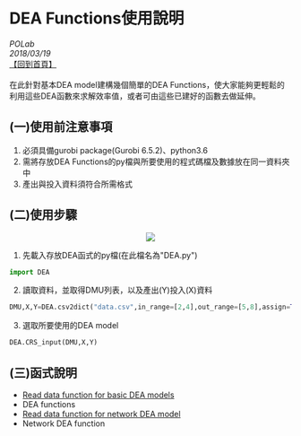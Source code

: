# DEA Functions使用說明

*POLab*
<br>
*2018/03/19*
<br>
[【回到首頁】](https://github.com/wurmen/DEA)
<br><br>
在此針對基本DEA model建構幾個簡單的DEA Functions，使大家能夠更輕鬆的利用這些DEA函數來求解效率值，或者可由這些已建好的函數去做延伸。
<br>


## (一)使用前注意事項
1. 必須具備gurobi package(Gurobi 6.5.2)、python3.6
2. 需將存放DEA Functions的py檔與所要使用的程式碼檔及數據放在同一資料夾中
3. 產出與投入資料須符合所需格式

## (二)使用步驟
<div align=center>
<img src="https://github.com/wurmen/DEA/blob/master/Functions/picture/1.PNG">
</div>

1. 先載入存放DEA函式的py檔(在此檔名為"DEA.py")
```python
import DEA
```
2. 讀取資料，並取得DMU列表，以及產出(Y)投入(X)資料
```python
DMU,X,Y=DEA.csv2dict("data.csv",in_range=[2,4],out_range=[5,8],assign=True)
```
3. 選取所要使用的DEA model
```python
DEA.CRS_input(DMU,X,Y) 
```
## (三)函式說明
- [Read data function for basic DEA models](https://github.com/wurmen/DEA/blob/master/Functions/read_data_function.md)
- DEA functions
- [Read data function for network DEA model](https://github.com/wurmen/DEA/blob/master/Functions/read_data_for_networkDEA.md)
- Network DEA function



